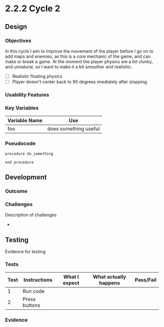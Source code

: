 # 2.2.2 Cycle 2

## Design

### Objectives

In this cycle I aim to improve the movement of the player before I go on to add maps and enemies, as this is a core mechanic of the game, and can make or break a game. At the moment the player physics are a bit clunky, and unnatural, so I want to make it a bit smoother and realisitic.&#x20;

* [ ] Realistic floating physics
* [ ] Player doesn't center back to 90 degrees imediately after stopping.&#x20;

### Usability Features

### Key Variables

| Variable Name | Use                   |
| ------------- | --------------------- |
| foo           | does something useful |

### Pseudocode

```
procedure do_something
    
end procedure
```

## Development

### Outcome

### Challenges

Description of challenges

*

## Testing

Evidence for testing

### Tests

| Test | Instructions  | What I expect | What actually happens | Pass/Fail |
| ---- | ------------- | ------------- | --------------------- | --------- |
| 1    | Run code      |               |                       |           |
| 2    | Press buttons |               |                       |           |

### Evidence
